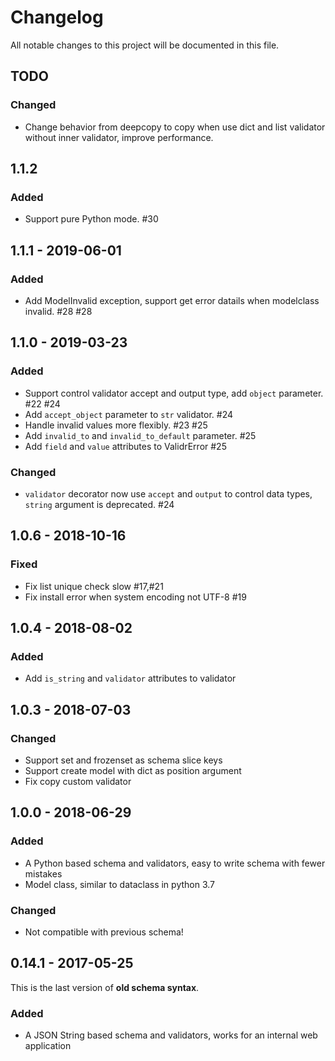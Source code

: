 # Changelog

All notable changes to this project will be documented in this file.

## TODO

### Changed

- Change behavior from deepcopy to copy when use dict and list validator without inner validator, improve performance.

## 1.1.2

### Added

- Support pure Python mode. #30

## 1.1.1 - 2019-06-01

### Added

- Add ModelInvalid exception, support get error datails when modelclass invalid. #28 #28

## 1.1.0 - 2019-03-23

### Added

- Support control validator accept and output type, add `object` parameter. #22 #24
- Add `accept_object` parameter to `str` validator. #24
- Handle invalid values more flexibly. #23 #25
- Add `invalid_to` and `invalid_to_default` parameter. #25
- Add `field` and `value` attributes to ValidrError #25

### Changed

- `validator` decorator now use `accept` and `output` to control data types, `string` argument is deprecated. #24

## 1.0.6 - 2018-10-16

### Fixed

- Fix list unique check slow #17,#21
- Fix install error when system encoding not UTF-8 #19

## 1.0.4 - 2018-08-02

### Added

- Add `is_string` and `validator` attributes to validator

## 1.0.3 - 2018-07-03

### Changed

- Support set and frozenset as schema slice keys
- Support create model with dict as position argument
- Fix copy custom validator

## 1.0.0 - 2018-06-29

### Added

- A Python based schema and validators, easy to write schema with fewer mistakes
- Model class, similar to dataclass in python 3.7

### Changed

- Not compatible with previous schema!

## 0.14.1 - 2017-05-25

This is the last version of **old schema syntax**.

### Added

- A JSON String based schema and validators, works for an internal web application
